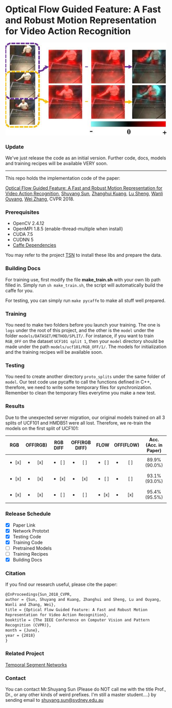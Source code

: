 # Optical Flow Guided Feature: A Fast and Robust Motion Representation for Video Action Recognition

![ ](head_pic.jpg)

### Update
We've just release the code as an initial version. Further code, docs, models and training recipes will be available VERY soon.

---

This repo holds the implementation code of the paper:

[Optical Flow Guided Feature: A Fast and Robust Motion Representation for Video Action Recognition](http://openaccess.thecvf.com/content_cvpr_2018/papers/Sun_Optical_Flow_Guided_CVPR_2018_paper.pdf), [Shuyang Sun](https://kevin-ssy.github.io/), [Zhanghui Kuang](http://jeffreykuang.github.io/index.html), [Lu Sheng](http://www.ee.cuhk.edu.hk/~lsheng/), [Wanli Ouyang](https://wlouyang.github.io/), [Wei Zhang](), CVPR 2018.

### Prerequisites
- OpenCV 2.4.12
- OpenMPI 1.8.5 (enable-thread-multiple when install)
- CUDA 7.5
- CUDNN 5
- [Caffe Dependencies](http://caffe.berkeleyvision.org/install_apt.html)

You may refer to the project [TSN](https://github.com/yjxiong/temporal-segment-networks) to install these libs and prepare the data.

### Building Docs

For training use, first modify the file **make_train.sh** with your own lib path filled in. Simply run ```sh make_train.sh```, the script will automatically build the caffe for you.

For testing, you can simply run ```make pycaffe``` to make all stuff well prepared.

### Training
You need to make two folders before you launch your training. The one is ```logs``` under the root of this project, and the other is the ```model``` under the folder ```models/DATASET/METHOD/SPLIT/```. For instance, if you want to train ```RGB_OFF``` on the dataset ```UCF101 split 1```, then your ```model``` directory should be made under the path ```models/ucf101/RGB_OFF/1/```. The models for initialization and the training recipes will be available soon.

### Testing
You need to create another directory ```proto_splits``` under the same folder of ```model```. Our test code use pycaffe to call the functions defined in C++, therefore, we need to write some temporary files for synchronization. Remember to clean the temporary files everytime you make a new test.

### Results
Due to the unexpected server migration, our original models trained on all 3 splits of UCF101 and HMDB51 were all lost. Therefore, we re-train the models on the first split of UCF101:

| RGB | OFF(RGB) | RGB DIFF | OFF(RGB DIFF) |   FLOW  | OFF(FLOW) |   Acc. (Acc. in Paper)  | 
| :-: |    :-:   |    :-:   |      :-:      |   :-:   |    :-:    |   :-:   |
|<ul><li>[x] </li></ul>|<ul><li>[x] </li></ul>|<ul><li>[ ] </li></ul>|<ul><li>[ ] </li></ul>|<ul><li>[ ] </li></ul>|<ul><li>[ ] </li></ul>|  89.9% (90.0%) |
|<ul><li>[x] </li></ul>|<ul><li>[x] </li></ul>|<ul><li>[x] </li></ul>|<ul><li>[x] </li></ul>|<ul><li>[ ] </li></ul>|<ul><li>[ ] </li></ul>|  93.1% (93.0%)|
| <ul><li>[x] </li></ul> |<ul><li>[x] </li></ul>|<ul><li>[ ] </li></ul>|<ul><li>[ ] </li></ul>|<ul><li>[x] </li></ul>|<ul><li>[x] </li></ul>|  95.4% (95.5%) |



### Release Schedule
- [x] Paper Link
- [x] Network Prototxt
- [x] Testing Code
- [x] Training Code
- [ ] Pretrained Models
- [ ] Training Recipes
- [x] Building Docs

### Citation
If you find our research useful, please cite the paper:
```
@InProceedings{Sun_2018_CVPR,
author = {Sun, Shuyang and Kuang, Zhanghui and Sheng, Lu and Ouyang, Wanli and Zhang, Wei},
title = {Optical Flow Guided Feature: A Fast and Robust Motion Representation for Video Action Recognition},
booktitle = {The IEEE Conference on Computer Vision and Pattern Recognition (CVPR)},
month = {June},
year = {2018}
}
```

### Related Project
[Temporal Segment Networks](https://github.com/yjxiong/temporal-segment-networks)

### Contact
You can contact Mr.Shuyang Sun (Please do NOT call me with the title Prof., Dr., or any other kinds of weird prefixes. I'm still a master student....) by sending email to shuyang.sun@sydney.edu.au
